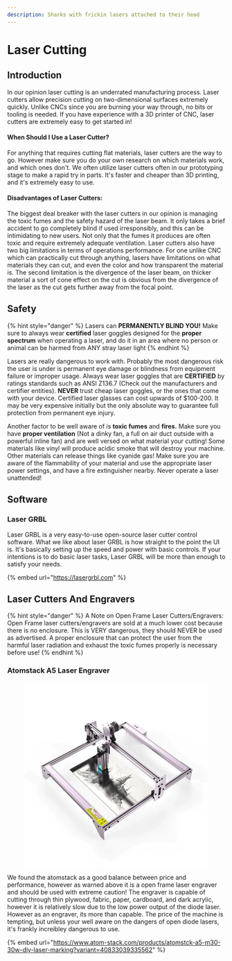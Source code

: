 ```yaml
---
description: Sharks with frickin lasers attached to their head
---
```


# Laser Cutting

## Introduction

In our opinion laser cutting is an underrated manufacturing process. Laser cutters allow precision cutting on two-dimensional surfaces extremely quickly. Unlike CNCs since you are burning your way through, no bits or tooling is needed. If you have experience with a 3D printer of CNC, laser cutters are extremely easy to get started in!

#### When Should I Use a Laser Cutter?

For anything that requires cutting flat materials, laser cutters are the way to go. However make sure you do your own research on which materials work, and which ones don't. We often utilize laser cutters often in our prototyping stage to make a rapid try in parts. It's faster and cheaper than 3D printing, and it's extremely easy to use.&#x20;

#### Disadvantages of Laser Cutters:

The biggest deal breaker with the laser cutters in our opinion is managing the toxic fumes and the safety hazard of the laser beam. It only takes a brief accident to go completely blind if used irresponsibly, and this can be intimidating to new users. Not only that the fumes it produces are often toxic and require extremely adequate ventilation. Laser cutters also have two big limitations in terms of operations performance. For one unlike CNC which can practically cut through anything, lasers have limitations on what materials they can cut, and even the color and how transparent the material is. The second limitation is the divergence of the laser beam, on thicker material a sort of cone effect on the cut is obvious from the divergence of the laser as the cut gets further away from the focal point.&#x20;

## Safety

{% hint style="danger" %}
Lasers can **PERMANENTLY BLIND YOU!** Make sure to always wear **certified** laser goggles designed for the **proper spectrum** when operating a laser, and do it in an area where no person or animal can be harmed from ANY stray laser light
{% endhint %}

Lasers are really dangerous to work with. Probably the most dangerous risk the user is under is permanent eye damage or blindness from equipment failure or improper usage. Always wear laser goggles that are **CERTIFIED** by ratings standards such as ANSI Z136.7 (Check out the manufacturers and certifier entities). **NEVER** trust cheap laser goggles, or the ones that come with your device. Certified laser glasses can cost upwards of $100-200. It may be very expensive initially but the only absolute way to guarantee full protection from permanent eye injury.

Another factor to be well aware of is **toxic fumes** and **fires.** Make sure you have **proper ventilation** (Not a dinky fan, a full on air duct outside with a powerful inline fan) and are well versed on what material your cutting! Some materials like vinyl will produce acidic smoke that will destroy your machine. Other materials can release things like cyanide gas! Make sure you are aware of the flammability of your material and use the appropriate laser power settings, and have a fire extinguisher nearby. Never operate a laser unattended!&#x20;

## Software

### Laser GRBL

Laser GRBL is a very easy-to-use open-source laser cutter control software. What we like about laser GRBL is how straight to the point the UI is. It's basically setting up the speed and power with basic controls. If your intentions is to do basic laser tasks, Laser GRBL will be more than enough to satisfy your needs.&#x20;

{% embed url="https://lasergrbl.com" %}

## Laser Cutters And Engravers

{% hint style="danger" %}
A Note on Open Frame Laser Cutters/Engravers: Open Frame laser cutters/engravers are sold at a much lower cost because there is no enclosure. This is VERY dangerous, they should NEVER be used as advertised. A proper enclosure that can protect the user from the harmful laser radiation and exhaust the toxic fumes properly is necessary before use!
{% endhint %}

### Atomstack A5 Laser Engraver

<figure><img src="../.gitbook/assets/image_2022-11-15_164839646.png" alt=""><figcaption></figcaption></figure>

We found the atomstack as a good balance between price and performance, however as warned above it is a open frame laser engraver and should be used with extreme caution! The engraver is capable of cutting through thin plywood, fabric, paper, cardboard, and dark acrylic, however it is relatively slow due to the low power output of the diode laser. However as an engraver, its more than capable. The price of the machine is tempting, but unless your well aware on the dangers of open diode lasers, it's frankly increibley dangerous to use.

{% embed url="https://www.atom-stack.com/products/atomstck-a5-m30-30w-diy-laser-marking?variant=40833039335562" %}
